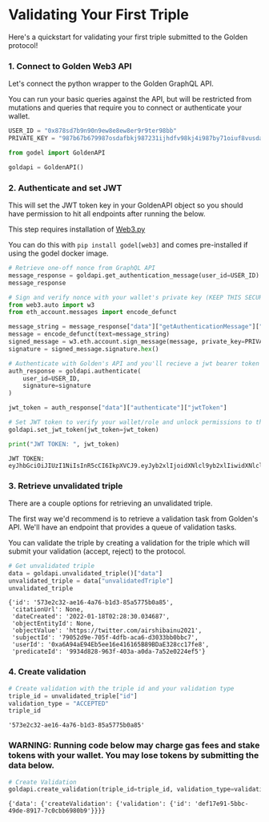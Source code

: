 # Validating Your First Triple

Here's a quickstart for validating your first triple submitted to the Golden protocol!

### 1. Connect to Golden Web3 API

Let's connect the python wrapper to the Golden GraphQL API.

You can run your basic queries against the API, but will be restricted from mutations and queries that require you to connect or authenticate your wallet.

```python
USER_ID = "0x878sd7b9n90n9ew8e8ew8er9r9ter98bb"
PRIVATE_KEY = "987b67b679987osdafbkj987231ijhdfv98kj4i987by71oiuf8vusda98aiou98"
```

```python
from godel import GoldenAPI

goldapi = GoldenAPI()
```

### 2. Authenticate and set JWT

This will set the JWT token key in your GoldenAPI object so you should have permission to hit all endpoints after running the below.

This step requires installation of [Web3.py](https://github.com/ethereum/web3.py)

You can do this with `pip install godel[web3]` and comes pre-installed if using the godel docker image.

```python
# Retrieve one-off nonce from GraphQL API
message_response = goldapi.get_authentication_message(user_id=USER_ID)
message_response

# Sign and verify nonce with your wallet's private key (KEEP THIS SECURE)
from web3.auto import w3
from eth_account.messages import encode_defunct

message_string = message_response["data"]["getAuthenticationMessage"]["string"]
message = encode_defunct(text=message_string)
signed_message = w3.eth.account.sign_message(message, private_key=PRIVATE_KEY)
signature = signed_message.signature.hex()

# Authenticate with Golden's API and you'll recieve a jwt bearer token
auth_response = goldapi.authenticate(
    user_id=USER_ID,
    signature=signature
)

jwt_token = auth_response["data"]["authenticate"]["jwtToken"]

# Set JWT token to verify your wallet/role and unlock permissions to the rest of the API
goldapi.set_jwt_token(jwt_token=jwt_token)

print("JWT TOKEN: ", jwt_token)
```

```
JWT TOKEN:  eyJhbGciOiJIUzI1NiIsInR5cCI6IkpXVCJ9.eyJyb2xlIjoidXNlcl9yb2xlIiwidXNlcl9pZCI6IjB4ZDg2YjUzNEMwMjlBYWY4NDI3MmEzYzcyNUY5NDA4ZTAzREVGNGI4MCIsImV4cCI6MTY1Njc0NjkxNCwiaWF0IjoxNjU2NTc0MTE2LCJhdWQiOiJwb3N0Z3JhcGhpbGUiLCJpc3MiOiJwb3N0Z3JhcGhpbGUifQ.uJstgQjI3cPrKMPiE6PsrqQElLA0xhkdJn9qZf9_ar4
```

### 3. Retrieve unvalidated triple

There are a couple options for retrieving an unvalidated triple.

The first way we'd recommend is to retrieve a validation task from Golden's API. We'll have an endpoint that provides a queue of validation tasks.

You can validate the triple by creating a validation for the triple which will submit your validation (accept, reject) to the protocol.

```python
# Get unvalidated triple
data = goldapi.unvalidated_triple()["data"]
unvalidated_triple = data["unvalidatedTriple"]
unvalidated_triple
```

```
{'id': '573e2c32-ae16-4a76-b1d3-85a5775b0a85',
 'citationUrl': None,
 'dateCreated': '2022-01-18T02:28:30.034687',
 'objectEntityId': None,
 'objectValue': 'https://twitter.com/airshibainu2021',
 'subjectId': '79052d9e-705f-4dfb-aca6-d3033bb0bbc7',
 'userId': '0xa6A94aE94Eb5ee16e416165B89BDaE328cc17fe8',
 'predicateId': '9934d828-963f-403a-a0da-7a52e0224ef5'}
```

### 4. Create validation

```python
# Create validation with the triple id and your validation type
triple_id = unvalidated_triple["id"]
validation_type = "ACCEPTED"
triple_id
```

```
'573e2c32-ae16-4a76-b1d3-85a5775b0a85'
```

### WARNING: Running code below may charge gas fees and stake tokens with your wallet. You may lose tokens by submitting the data below.

```python
# Create Validation
goldapi.create_validation(triple_id=triple_id, validation_type=validation_type)
```

```
{'data': {'createValidation': {'validation': {'id': 'def17e91-5bbc-49de-8917-7c0cbb6980b9'}}}}
```

```python
```
